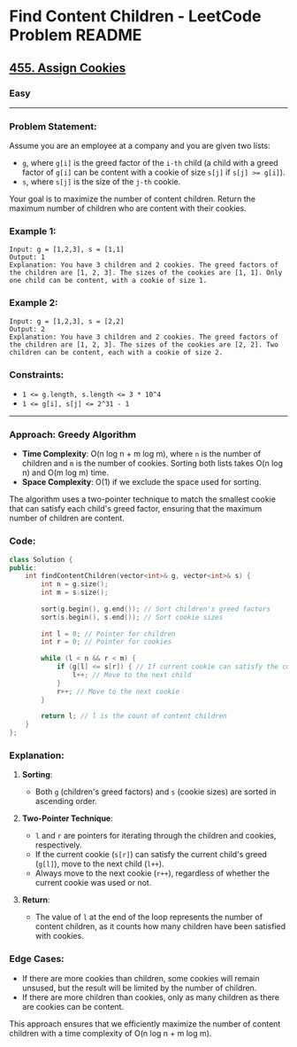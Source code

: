 # Find Content Children - LeetCode Problem README

<h2><a href="https://leetcode.com/problems/assign-cookies/">455. Assign Cookies</a></h2><h3>Easy</h3><hr>

### Problem Statement:
Assume you are an employee at a company and you are given two lists:
- `g`, where `g[i]` is the greed factor of the `i-th` child (a child with a greed factor of `g[i]` can be content with a cookie of size `s[j]` if `s[j] >= g[i]`).
- `s`, where `s[j]` is the size of the `j-th` cookie.

Your goal is to maximize the number of content children. Return the maximum number of children who are content with their cookies.

### Example 1:
```
Input: g = [1,2,3], s = [1,1]
Output: 1
Explanation: You have 3 children and 2 cookies. The greed factors of the children are [1, 2, 3]. The sizes of the cookies are [1, 1]. Only one child can be content, with a cookie of size 1.
```

### Example 2:
```
Input: g = [1,2,3], s = [2,2]
Output: 2
Explanation: You have 3 children and 2 cookies. The greed factors of the children are [1, 2, 3]. The sizes of the cookies are [2, 2]. Two children can be content, each with a cookie of size 2.
```

### Constraints:
- `1 <= g.length, s.length <= 3 * 10^4`
- `1 <= g[i], s[j] <= 2^31 - 1`

---

### Approach: Greedy Algorithm
- **Time Complexity**: O(n log n + m log m), where `n` is the number of children and `m` is the number of cookies. Sorting both lists takes O(n log n) and O(m log m) time.
- **Space Complexity**: O(1) if we exclude the space used for sorting.

The algorithm uses a two-pointer technique to match the smallest cookie that can satisfy each child's greed factor, ensuring that the maximum number of children are content.

### Code:
```cpp
class Solution {
public:
    int findContentChildren(vector<int>& g, vector<int>& s) {
        int n = g.size();
        int m = s.size();
        
        sort(g.begin(), g.end()); // Sort children's greed factors
        sort(s.begin(), s.end()); // Sort cookie sizes
        
        int l = 0; // Pointer for children
        int r = 0; // Pointer for cookies
        
        while (l < n && r < m) {
            if (g[l] <= s[r]) { // If current cookie can satisfy the current child
                l++; // Move to the next child
            }
            r++; // Move to the next cookie
        }
        
        return l; // l is the count of content children
    }
};
```

### Explanation:
1. **Sorting**:
   - Both `g` (children's greed factors) and `s` (cookie sizes) are sorted in ascending order.

2. **Two-Pointer Technique**:
   - `l` and `r` are pointers for iterating through the children and cookies, respectively.
   - If the current cookie (`s[r]`) can satisfy the current child's greed (`g[l]`), move to the next child (`l++`).
   - Always move to the next cookie (`r++`), regardless of whether the current cookie was used or not.

3. **Return**:
   - The value of `l` at the end of the loop represents the number of content children, as it counts how many children have been satisfied with cookies.

### Edge Cases:
- If there are more cookies than children, some cookies will remain unsused, but the result will be limited by the number of children.
- If there are more children than cookies, only as many children as there are cookies can be content.

This approach ensures that we efficiently maximize the number of content children with a time complexity of O(n log n + m log m).